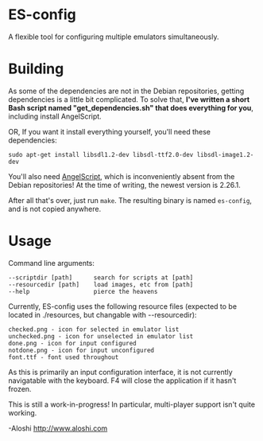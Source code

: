 ES-config
=========

A flexible tool for configuring multiple emulators simultaneously.

Building
========

As some of the dependencies are not in the Debian repositories, getting dependencies is a little bit complicated.
To solve that, **I've written a short Bash script named "get_dependencies.sh" that does everything for you**, including install AngelScript.

OR, If you want it install everything yourself, you'll need these dependencies:
```
sudo apt-get install libsdl1.2-dev libsdl-ttf2.0-dev libsdl-image1.2-dev
```

You'll also need [AngelScript](http://www.angelcode.com/angelscript/downloads.html), which is inconveniently absent from the Debian repositories!
At the time of writing, the newest version is 2.26.1.

After all that's over, just run `make`. The resulting binary is named `es-config`, and is not copied anywhere.

Usage
=====

Command line arguments:
```
--scriptdir [path]		search for scripts at [path]
--resourcedir [path]	load images, etc from [path]
--help			    	pierce the heavens
```

Currently, ES-config uses the following resource files (expected to be located in ./resources, but changable with --resourcedir):
```
checked.png - icon for selected in emulator list
unchecked.png - icon for unselected in emulator list
done.png - icon for input configured
notdone.png - icon for input unconfigured
font.ttf - font used throughout
```

As this is primarily an input configuration interface, it is not currently navigatable with the keyboard.
F4 will close the application if it hasn't frozen.

This is still a work-in-progress! In particular, multi-player support isn't quite working.

-Aloshi
http://www.aloshi.com
